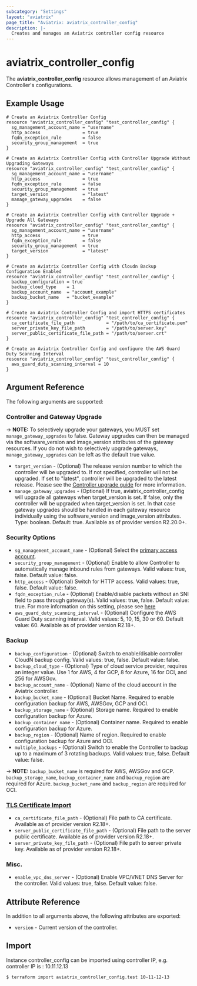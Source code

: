 ```yaml
---
subcategory: "Settings"
layout: "aviatrix"
page_title: "Aviatrix: aviatrix_controller_config"
description: |-
  Creates and manages an Aviatrix controller config resource
---
```


# aviatrix_controller_config

The **aviatrix_controller_config** resource allows management of an Aviatrix Controller's configurations.

## Example Usage

```hcl
# Create an Aviatrix Controller Config
resource "aviatrix_controller_config" "test_controller_config" {
  sg_management_account_name = "username"
  http_access                = true
  fqdn_exception_rule        = false
  security_group_management  = true
}
```
```hcl
# Create an Aviatrix Controller Config with Controller Upgrade Without Upgrading Gateways
resource "aviatrix_controller_config" "test_controller_config" {
  sg_management_account_name = "username"
  http_access                = true
  fqdn_exception_rule        = false
  security_group_management  = true
  target_version             = "latest"
  manage_gateway_upgrades    = false
}
```
```hcl
# Create an Aviatrix Controller Config with Controller Upgrade + Upgrade All Gateways
resource "aviatrix_controller_config" "test_controller_config" {
  sg_management_account_name = "username"
  http_access                = true
  fqdn_exception_rule        = false
  security_group_management  = true
  target_version             = "latest"
}
```
```hcl
# Create an Aviatrix Controller Config with Cloudn Backup Configuration Enabled
resource "aviatrix_controller_config" "test_controller_config" {
  backup_configuration = true
  backup_cloud_type    = 1
  backup_account_name  = "account_example"
  backup_bucket_name   = "bucket_example"
}
```
```hcl
# Create an Aviatrix Controller Config and import HTTPS certificates
resource "aviatrix_controller_config" "test_controller_config" {
  ca_certificate_file_path            = "/path/to/ca_certificate.pem"
  server_private_key_file_path        = "/path/to/server.key"
  server_public_certificate_file_path = "/path/to/server.crt"
}
```
```hcl
# Create an Aviatrix Controller Config and configure the AWS Guard Duty Scanning Interval
resource "aviatrix_controller_config" "test_controller_config" {
  aws_guard_duty_scanning_interval = 10
}
```


## Argument Reference

The following arguments are supported:

### Controller and Gateway Upgrade

-> **NOTE:** To selectively upgrade your gateways, you MUST set `manage_gateway_upgrades` to false. Gateway upgrades can then be managed via the software_version and image_version attributes of the gateway resources. If you do not wish to selectively upgrade gateways, `manage_gateway_upgrades` can be left as the default true value.

* `target_version` - (Optional) The release version number to which the controller will be upgraded to. If not specified, controller will not be upgraded. If set to "latest", controller will be upgraded to the latest release. Please see the [Controller upgrade guide](https://docs.aviatrix.com/HowTos/inline_upgrade.html) for more information.
* `manage_gateway_upgrades` - (Optional) If true, aviatrix_controller_config will upgrade all gateways when target_version is set. If false, only the controller will be upgraded when target_version is set. In that case gateway upgrades should be handled in each gateway resource individually using the software_version and image_version attributes. Type: boolean. Default: true. Available as of provider version R2.20.0+.

### Security Options
* `sg_management_account_name` - (Optional) Select the [primary access account](https://docs.aviatrix.com/HowTos/aviatrix_account.html#setup-primary-access-account-for-aws-cloud).
* `security_group_management` - (Optional) Enable to allow Controller to automatically manage inbound rules from gateways. Valid values: true, false. Default value: false.
* `http_access` - (Optional) Switch for HTTP access. Valid values: true, false. Default value: false.
* `fqdn_exception_rule` - (Optional) Enable/disable packets without an SNI field to pass through gateway(s). Valid values: true, false. Default value: true. For more information on this setting, please see [here](https://docs.aviatrix.com/HowTos/FQDN_Whitelists_Ref_Design.html#exception-rule)
* `aws_guard_duty_scanning_interval` - (Optional) Configure the AWS Guard Duty scanning interval. Valid values: 5, 10, 15, 30 or 60. Default value: 60. Available as of provider version R2.18+.

### Backup
* `backup_configuration` - (Optional) Switch to enable/disable controller CloudN backup config. Valid values: true, false. Default value: false.
* `backup_cloud_type` - (Optional) Type of cloud service provider, requires an integer value. Use 1 for AWS, 4 for GCP, 8 for Azure, 16 for OCI, and 256 for AWSGov.
* `backup_account_name` - (Optional) Name of the cloud account in the Aviatrix controller.
* `backup_bucket_name` - (Optional) Bucket Name. Required to enable configuration backup for AWS, AWSGov, GCP and OCI. 
* `backup_storage_name` - (Optional) Storage name. Required to enable configuration backup for Azure.
* `backup_container_name` - (Optional) Container name. Required to enable configuration backup for Azure.
* `backup_region` - (Optional) Name of region. Required to enable configuration backup for Azure and OCI.
* `multiple_backups` - (Optional) Switch to enable the Controller to backup up to a maximum of 3 rotating backups. Valid values: true, false. Default value: false.

-> **NOTE:** `backup_bucket_name` is required for AWS, AWSGov and GCP. `backup_storage_name`, `backup_container_name` and `backup_region` are required for Azure. `backup_bucket_name` and `backup_region` are required for OCI.

### [TLS Certificate Import](https://docs.aviatrix.com/HowTos/controller_certificate.html)
* `ca_certificate_file_path` - (Optional) File path to CA certificate. Available as of provider version R2.18+.
* `server_public_certificate_file_path` - (Optional) File path to the server public certificate. Available as of provider version R2.18+.
* `server_private_key_file_path` - (Optional) File path to server private key. Available as of provider version R2.18+.

### Misc.
* `enable_vpc_dns_server` - (Optional) Enable VPC/VNET DNS Server for the controller. Valid values: true, false. Default value: false.

## Attribute Reference

In addition to all arguments above, the following attributes are exported:

* `version` - Current version of the controller.

## Import

Instance controller_config can be imported using controller IP, e.g. controller IP is : 10.11.12.13

```
$ terraform import aviatrix_controller_config.test 10-11-12-13
```
